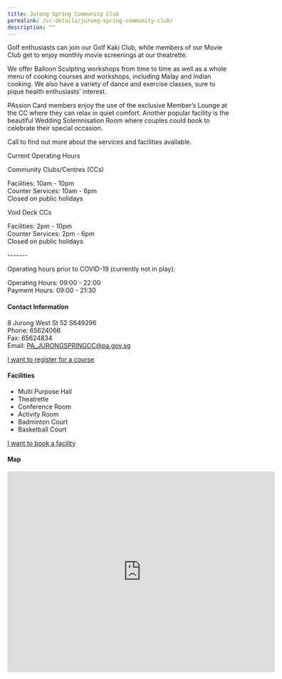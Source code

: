 ```yaml
---
title: Jurong Spring Community Club
permalink: /cc-details/jurong-spring-community-club/
description: ""
---
```

Golf enthusiasts can join our Golf Kaki Club, while members of our Movie Club get to enjoy monthly movie screenings at our theatrette.

We offer Balloon Sculpting workshops from time to time as well as a whole menu of cooking courses and workshops, including Malay and Indian cooking. We also have a variety of dance and exercise classes, sure to pique health enthusiasts’ interest.

PAssion Card members enjoy the use of the exclusive Member’s Lounge at the CC where they can relax in quiet comfort. Another popular facility is the beautiful Wedding Solemnisation Room where couples could book to celebrate their special occasion.

Call to find out more about the services and facilities available.

Current Operating Hours  
  
Community Clubs/Centres (CCs)  
  
Facilities: 10am - 10pm  
Counter Services: 10am - 6pm  
Closed on public holidays  
  
Void Deck CCs  
  
Facilities: 2pm - 10pm  
Counter Services: 2pm - 6pm  
Closed on public holidays  
  
\-------  
  
Operating hours prior to COVID-19 (currently not in play):

Operating Hours: 09:00 - 22:00  
Payment Hours: 09:00 - 21:30

#### Contact Information

8 Jurong West St 52 S649296  
Phone: 65624066  
Fax: 65624834  
Email: [PA\_JURONGSPRINGCC@pa.gov.sg](mailto:PA_JURONGSPRINGCC@pa.gov.sg)  

[I want to register for a course](https://www.onepa.gov.sg/)

#### Facilities

*   Multi Purpose Hall
*   Theatrette
*   Conference Room
*   Activity Room
*   Badminton Court
*   Basketball Court

[I want to book a facility](https://www.onepa.gov.sg/)

#### Map

<iframe src="https://www.google.com/maps/embed?pb=!1m18!1m12!1m3!1d1994.3577893264733!2d103.71659520819381!3d1.3471252312233561!2m3!1f0!2f0!3f0!3m2!1i1024!2i768!4f13.1!3m3!1m2!1s0x31da0fdcd75b38ef%3A0x5a083d7c4c51cb89!2sJurong%20Spring%20Community%20Club!5e0!3m2!1sen!2ssg!4v1661495359752!5m2!1sen!2ssg" width="600" height="450" style="border:0;" allowfullscreen="" loading="lazy" ></iframe>